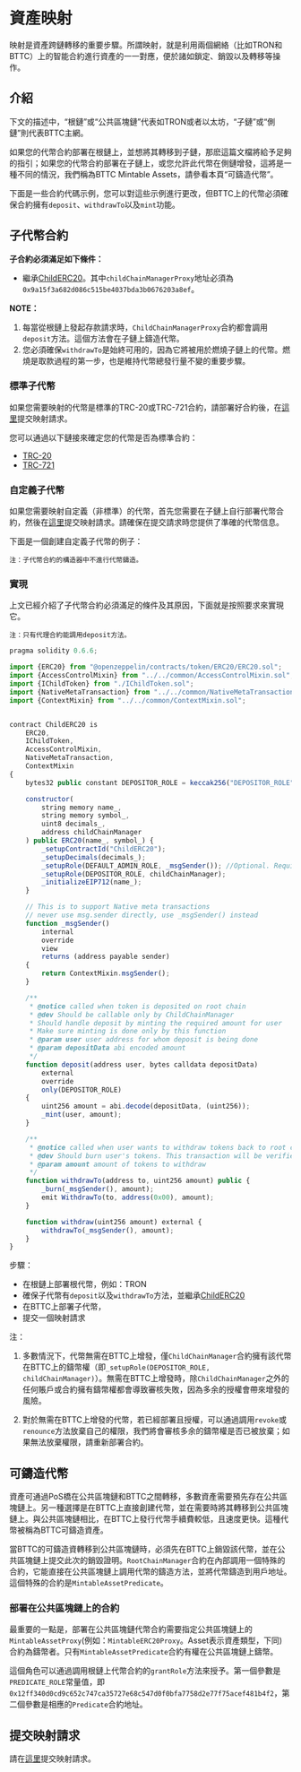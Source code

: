 # 資產映射

映射是資產跨鏈轉移的重要步驟。所謂映射，就是利用兩個網絡（比如TRON和BTTC）上的智能合約進行資產的一一對應，便於諸如鎖定、銷毀以及轉移等操作。

## 介紹

下文的描述中，“根鏈”或“公共區塊鏈”代表如TRON或者以太坊，“子鏈”或“側鏈”則代表BTTC主網。

如果您的代幣合約部署在根鏈上，並想將其轉移到子鏈，那麽這篇文檔將給予足夠的指引；如果您的代幣合約部署在子鏈上，或您允許此代幣在側鏈增發，這將是一種不同的情況，我們稱為BTTC Mintable Assets，請參看本頁“可鑄造代幣”。

下面是一些合約代碼示例，您可以對這些示例進行更改，但BTTC上的代幣必須確保合約擁有`deposit`、`withdrawTo`以及`mint`功能。

## 子代幣合約

**子合約必須滿足如下條件：**
+ 繼承[ChildERC20](https://github.com/bttcprotocol/pos-portal/blob/master/contracts/child/ChildToken/ChildERC20.sol)。其中`childChainManagerProxy`地址必須為`0x9a15f3a682d086c515be4037bda3b0676203a8ef`。

**NOTE：**
1. 每當從根鏈上發起存款請求時，`ChildChainManagerProxy`合約都會調用`deposit`方法。這個方法會在子鏈上鑄造代幣。
2. 您必須確保`withdrawTo`是始終可用的，因為它將被用於燃燒子鏈上的代幣。燃燒是取款過程的第一步，也是維持代幣總發行量不變的重要步驟。

### 標準子代幣

如果您需要映射的代幣是標準的TRC-20或TRC-721合約，請部署好合約後，在[這里](https://docs.google.com/forms/d/e/1FAIpQLScP1R7iB6s16CNKAZGjFH8mwDBi74wH_swzZvz3FGmjgUG33w/viewform)提交映射請求。

您可以通過以下鏈接來確定您的代幣是否為標準合約：
+ [TRC-20](https://github.com/tronprotocol/TIPs/blob/master/tip-20.md)
+ [TRC-721](https://github.com/tronprotocol/tips/blob/master/tip-721.md)

### 自定義子代幣

如果您需要映射自定義（非標準）的代幣，首先您需要在子鏈上自行部署代幣合約，然後在[這里](https://docs.google.com/forms/d/e/1FAIpQLScP1R7iB6s16CNKAZGjFH8mwDBi74wH_swzZvz3FGmjgUG33w/viewform)提交映射請求。請確保在提交請求時您提供了準確的代幣信息。

下面是一個創建自定義子代幣的例子：

```
注：子代幣合約的構造器中不進行代幣鑄造。
```

### 實現

上文已經介紹了子代幣合約必須滿足的條件及其原因，下面就是按照要求來實現它。

```
注：只有代理合約能調用deposit方法。
```


```js
pragma solidity 0.6.6;

import {ERC20} from "@openzeppelin/contracts/token/ERC20/ERC20.sol";
import {AccessControlMixin} from "../../common/AccessControlMixin.sol";
import {IChildToken} from "./IChildToken.sol";
import {NativeMetaTransaction} from "../../common/NativeMetaTransaction.sol";
import {ContextMixin} from "../../common/ContextMixin.sol";


contract ChildERC20 is
    ERC20,
    IChildToken,
    AccessControlMixin,
    NativeMetaTransaction,
    ContextMixin
{
    bytes32 public constant DEPOSITOR_ROLE = keccak256("DEPOSITOR_ROLE");

    constructor(
        string memory name_,
        string memory symbol_,
        uint8 decimals_,
        address childChainManager
    ) public ERC20(name_, symbol_) {
        _setupContractId("ChildERC20");
        _setupDecimals(decimals_);
        _setupRole(DEFAULT_ADMIN_ROLE, _msgSender()); //Optional. Required for extra issurance on BTTC
        _setupRole(DEPOSITOR_ROLE, childChainManager);
        _initializeEIP712(name_);
    }

    // This is to support Native meta transactions
    // never use msg.sender directly, use _msgSender() instead
    function _msgSender()
        internal
        override
        view
        returns (address payable sender)
    {
        return ContextMixin.msgSender();
    }

    /**
     * @notice called when token is deposited on root chain
     * @dev Should be callable only by ChildChainManager
     * Should handle deposit by minting the required amount for user
     * Make sure minting is done only by this function
     * @param user user address for whom deposit is being done
     * @param depositData abi encoded amount
     */
    function deposit(address user, bytes calldata depositData)
        external
        override
        only(DEPOSITOR_ROLE)
    {
        uint256 amount = abi.decode(depositData, (uint256));
        _mint(user, amount);
    }

    /**
     * @notice called when user wants to withdraw tokens back to root chain
     * @dev Should burn user's tokens. This transaction will be verified when exiting on root chain
     * @param amount amount of tokens to withdraw
     */
    function withdrawTo(address to, uint256 amount) public {
        _burn(_msgSender(), amount);
        emit WithdrawTo(to, address(0x00), amount);
    }

    function withdraw(uint256 amount) external {
        withdrawTo(_msgSender(), amount);
    }
}
```

步驟：

+ 在根鏈上部署根代幣，例如：TRON
+ 確保子代幣有`deposit`以及`withdrawTo`方法，並繼承[ChildERC20](https://github.com/bttcprotocol/pos-portal/blob/master/contracts/child/ChildToken/ChildERC20.sol)
+ 在BTTC上部署子代幣，
+ 提交一個映射請求


注：
1. 多數情況下，代幣無需在BTTC上增發，僅`ChildChainManager`合約擁有該代幣在BTTC上的鑄幣權（即`_setupRole(DEPOSITOR_ROLE, childChainManager)`）。無需在BTTC上增發時，除`ChildChainManager`之外的任何賬戶或合約擁有鑄幣權都會導致審核失敗，因為多余的授權會帶來增發的風險。
 
2. 對於無需在BTTC上增發的代幣，若已經部署且授權，可以通過調用`revoke`或`renounce`方法放棄自己的權限，我們將會審核多余的鑄幣權是否已被放棄；如果無法放棄權限，請重新部署合約。



## 可鑄造代幣

資產可通過PoS橋在公共區塊鏈和BTTC之間轉移，多數資產需要預先存在公共區塊鏈上。另一種選擇是在BTTC上直接創建代幣，並在需要時將其轉移到公共區塊鏈上。與公共區塊鏈相比，在BTTC上發行代幣手續費較低，且速度更快。這種代幣被稱為BTTC可鑄造資產。

當BTTC的可鑄造資轉移到公共區塊鏈時，必須先在BTTC上銷毀該代幣，並在公共區塊鏈上提交此次的銷毀證明。`RootChainManager`合約在內部調用一個特殊的合約，它能直接在公共區塊鏈上調用代幣的鑄造方法，並將代幣鑄造到用戶地址。這個特殊的合約是`MintableAssetPredicate`。

### 部署在公共區塊鏈上的合約

最重要的一點是，部署在公共區塊鏈代幣合約需要指定公共區塊鏈上的`MintableAssetProxy`(例如：`MintableERC20Proxy`。Asset表示資產類型，下同) 合約為鑄幣者。只有`MintableAssetPredicate`合約有權在公共區塊鏈上鑄幣。

這個角色可以通過調用根鏈上代幣合約的`grantRole`方法來授予。第一個參數是`PREDICATE_ROLE`常量值，即`0x12ff340d0cd9c652c747ca35727e68c547d0f0bfa7758d2e77f75acef481b4f2`，第二個參數是相應的`Predicate`合約地址。

## 提交映射請求

請在[這里](https://docs.google.com/forms/d/e/1FAIpQLScsdmIx3Ux_5P8T1ffmoPWipn7XD46GZEz-xbjwGdBrCGoCZg/viewform)提交映射請求。
